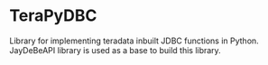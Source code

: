 # TeraPyDBC
Library for implementing teradata inbuilt JDBC functions in Python. 
JayDeBeAPI library is used as a base to build this library.
